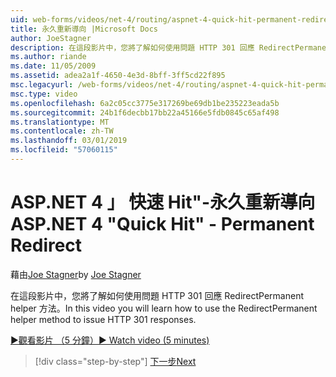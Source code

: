 ```yaml
---
uid: web-forms/videos/net-4/routing/aspnet-4-quick-hit-permanent-redirect
title: 永久重新導向 |Microsoft Docs
author: JoeStagner
description: 在這段影片中，您將了解如何使用問題 HTTP 301 回應 RedirectPermanent helper 方法。
ms.author: riande
ms.date: 11/05/2009
ms.assetid: adea2a1f-4650-4e3d-8bff-3ff5cd22f895
msc.legacyurl: /web-forms/videos/net-4/routing/aspnet-4-quick-hit-permanent-redirect
msc.type: video
ms.openlocfilehash: 6a2c05cc3775e317269be69db1be235223eada5b
ms.sourcegitcommit: 24b1f6decbb17bb22a45166e5fdb0845c65af498
ms.translationtype: MT
ms.contentlocale: zh-TW
ms.lasthandoff: 03/01/2019
ms.locfileid: "57060115"
---
```

<a name="aspnet-4-quick-hit---permanent-redirect"></a><span data-ttu-id="56de5-103">ASP.NET 4 」 快速 Hit"-永久重新導向</span><span class="sxs-lookup"><span data-stu-id="56de5-103">ASP.NET 4 "Quick Hit" - Permanent Redirect</span></span>
====================
<span data-ttu-id="56de5-104">藉由[Joe Stagner](https://github.com/JoeStagner)</span><span class="sxs-lookup"><span data-stu-id="56de5-104">by [Joe Stagner](https://github.com/JoeStagner)</span></span>

<span data-ttu-id="56de5-105">在這段影片中，您將了解如何使用問題 HTTP 301 回應 RedirectPermanent helper 方法。</span><span class="sxs-lookup"><span data-stu-id="56de5-105">In this video you will learn how to use the RedirectPermanent helper method to issue HTTP 301 responses.</span></span> 

[<span data-ttu-id="56de5-106">&#9654;觀看影片 （5 分鐘）</span><span class="sxs-lookup"><span data-stu-id="56de5-106">&#9654; Watch video (5 minutes)</span></span>](https://channel9.msdn.com/Blogs/ASP-NET-Site-Videos/aspnet-4-quick-hit-permanent-redirect)

> [!div class="step-by-step"]
> [<span data-ttu-id="56de5-107">下一步</span><span class="sxs-lookup"><span data-stu-id="56de5-107">Next</span></span>](aspnet-4-quick-hit-imperative-webforms-routing.md)
